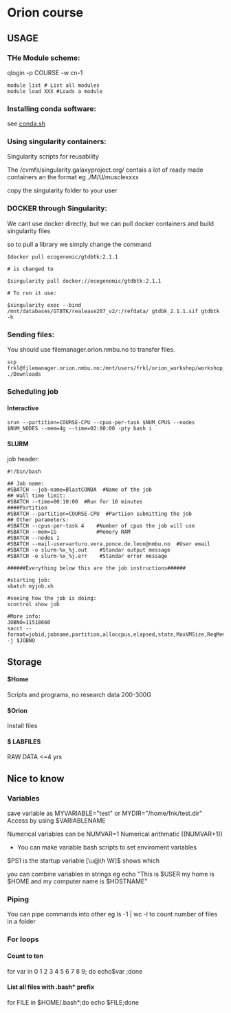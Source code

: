 # Orion course



## USAGE
### THe Module scheme:
qlogin -p COURSE -w cn-1

```
module list # List all modules
module load XXX #Loads a module

``` 
### Installing conda software:
see [conda.sh](workshop_scripts_2022_11_07/biocon.sh)

### Using singularity containers:
Singularity scripts for reusability

The /cvmfs/singularity.galaxyproject.org/ contais a lot of ready made containers an the format eg ./M/U/musclexxxx

copy the singularity folder to your user 

### DOCKER through Singularity:
We cant use docker directly, but we can pull docker containers and build singularity files

so to pull a library we simply change the command

```commandline
$docker pull ecogenomic/gtdbtk:2.1.1

# is changed to

$singularity pull docker://ecogenomic/gtdbtk:2.1.1

# To run it use:

$singularity exec --bind /mnt/databases/GTBTK/realease207_v2/:/refdata/ gtdbk_2.1.1.sif gtdbtk -h
```

### Sending files:

You should use filemanager.orion.nmbu.no to transfer files.

```commandline
scp frkl@filemanager.orion.nmbu.no:/mnt/users/frkl/orion_workshop/workshop_scripts/muscle_sing.sif ./Downloads
```

### Scheduling job

#### Interactive
```
srun --partition=COURSE-CPU --cpus-per-task $NUM_CPUS --nodes $NUM_NODES --mem=4g --time=02:00:00 -pty bash i
```

#### SLURM

job header:

```
#!/bin/bash

## Job name:
#SBATCH --job-name=BlastCONDA  #Name of the job
## Wall time limit:
#SBATCH --time=00:10:00  #Run for 10 minutes
####Partition
#SBATCH --partition=COURSE-CPU  #Partiion submitting the job
## Other parameters:
#SBATCH --cpus-per-task 4    #Number of cpus the job will use
#SBATCH --mem=1G             #Memory RAM
#SBATCH --nodes 1
#SBATCH --mail-user=arturo.vera.ponce.de.leon@nmbu.no  #User email
#SBATCH -o slurm-%x_%j.out    #Standar output message
#SBATCH -e slurm-%x_%j.err    #Standar error message

######Everything below this are the job instructions######
```

```
#starting job:
sbatch myjob.sh

#seeing how the job is doing:
scontrol show job

#More info:
JOBNO=11518660
sacct --format=jobid,jobname,partition,alloccpus,elapsed,state,MaxVMSize,ReqMem,node -j $JOBNO
```

## Storage
####  $Home
Scripts and programs, no research data
200-300G
#### $Orion
Install files
#### $ LABFILES
RAW DATA <=4 yrs



## Nice to know
### Variables
save variable as MYVARIABLE="test" or MYDIR="/home/fnk/test.dir" Access by using $VARIABLENAME 

Numerical variables can be NUMVAR=1 Numerical arithmatic $(($NUMVAR+1))
- You can make variable bash scripts to set enviroment variables

$PS1 is the startup variable [\u@\h \W]\$ shows which

you can combine variables in strings eg echo "This is $USER my home is $HOME and my computer name is $HOSTNAME"

### Piping
You can pipe commands into other  eg ls -1 | wc -l to count number of files in a folder

### For loops
#### Count to ten
for var in 0 1 2 3 4 5 6 7 8 9; do echo$var ;done
#### List all files with .bash* prefix
for FILE in $HOME/.bash*;do echo $FILE;done